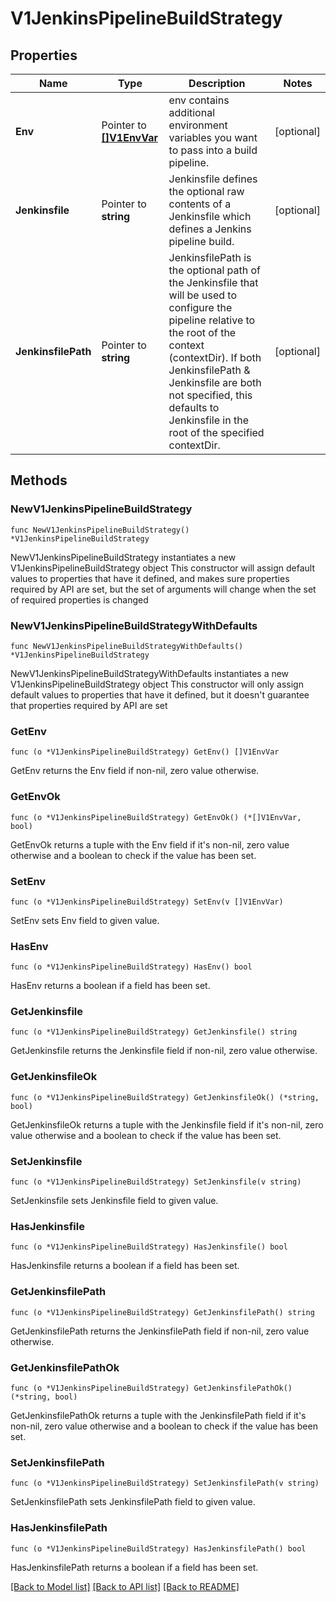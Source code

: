 # V1JenkinsPipelineBuildStrategy

## Properties

Name | Type | Description | Notes
------------ | ------------- | ------------- | -------------
**Env** | Pointer to [**[]V1EnvVar**](V1EnvVar.md) | env contains additional environment variables you want to pass into a build pipeline. | [optional] 
**Jenkinsfile** | Pointer to **string** | Jenkinsfile defines the optional raw contents of a Jenkinsfile which defines a Jenkins pipeline build. | [optional] 
**JenkinsfilePath** | Pointer to **string** | JenkinsfilePath is the optional path of the Jenkinsfile that will be used to configure the pipeline relative to the root of the context (contextDir). If both JenkinsfilePath &amp; Jenkinsfile are both not specified, this defaults to Jenkinsfile in the root of the specified contextDir. | [optional] 

## Methods

### NewV1JenkinsPipelineBuildStrategy

`func NewV1JenkinsPipelineBuildStrategy() *V1JenkinsPipelineBuildStrategy`

NewV1JenkinsPipelineBuildStrategy instantiates a new V1JenkinsPipelineBuildStrategy object
This constructor will assign default values to properties that have it defined,
and makes sure properties required by API are set, but the set of arguments
will change when the set of required properties is changed

### NewV1JenkinsPipelineBuildStrategyWithDefaults

`func NewV1JenkinsPipelineBuildStrategyWithDefaults() *V1JenkinsPipelineBuildStrategy`

NewV1JenkinsPipelineBuildStrategyWithDefaults instantiates a new V1JenkinsPipelineBuildStrategy object
This constructor will only assign default values to properties that have it defined,
but it doesn't guarantee that properties required by API are set

### GetEnv

`func (o *V1JenkinsPipelineBuildStrategy) GetEnv() []V1EnvVar`

GetEnv returns the Env field if non-nil, zero value otherwise.

### GetEnvOk

`func (o *V1JenkinsPipelineBuildStrategy) GetEnvOk() (*[]V1EnvVar, bool)`

GetEnvOk returns a tuple with the Env field if it's non-nil, zero value otherwise
and a boolean to check if the value has been set.

### SetEnv

`func (o *V1JenkinsPipelineBuildStrategy) SetEnv(v []V1EnvVar)`

SetEnv sets Env field to given value.

### HasEnv

`func (o *V1JenkinsPipelineBuildStrategy) HasEnv() bool`

HasEnv returns a boolean if a field has been set.

### GetJenkinsfile

`func (o *V1JenkinsPipelineBuildStrategy) GetJenkinsfile() string`

GetJenkinsfile returns the Jenkinsfile field if non-nil, zero value otherwise.

### GetJenkinsfileOk

`func (o *V1JenkinsPipelineBuildStrategy) GetJenkinsfileOk() (*string, bool)`

GetJenkinsfileOk returns a tuple with the Jenkinsfile field if it's non-nil, zero value otherwise
and a boolean to check if the value has been set.

### SetJenkinsfile

`func (o *V1JenkinsPipelineBuildStrategy) SetJenkinsfile(v string)`

SetJenkinsfile sets Jenkinsfile field to given value.

### HasJenkinsfile

`func (o *V1JenkinsPipelineBuildStrategy) HasJenkinsfile() bool`

HasJenkinsfile returns a boolean if a field has been set.

### GetJenkinsfilePath

`func (o *V1JenkinsPipelineBuildStrategy) GetJenkinsfilePath() string`

GetJenkinsfilePath returns the JenkinsfilePath field if non-nil, zero value otherwise.

### GetJenkinsfilePathOk

`func (o *V1JenkinsPipelineBuildStrategy) GetJenkinsfilePathOk() (*string, bool)`

GetJenkinsfilePathOk returns a tuple with the JenkinsfilePath field if it's non-nil, zero value otherwise
and a boolean to check if the value has been set.

### SetJenkinsfilePath

`func (o *V1JenkinsPipelineBuildStrategy) SetJenkinsfilePath(v string)`

SetJenkinsfilePath sets JenkinsfilePath field to given value.

### HasJenkinsfilePath

`func (o *V1JenkinsPipelineBuildStrategy) HasJenkinsfilePath() bool`

HasJenkinsfilePath returns a boolean if a field has been set.


[[Back to Model list]](../README.md#documentation-for-models) [[Back to API list]](../README.md#documentation-for-api-endpoints) [[Back to README]](../README.md)


